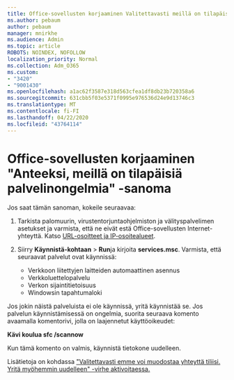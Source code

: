 ```yaml
---
title: Office-sovellusten korjaaminen Valitettavasti meillä on tilapäispalvelinongelmien sanoma
ms.author: pebaum
author: pebaum
manager: mnirkhe
ms.audience: Admin
ms.topic: article
ROBOTS: NOINDEX, NOFOLLOW
localization_priority: Normal
ms.collection: Adm_O365
ms.custom:
- "3420"
- "9001430"
ms.openlocfilehash: a1ac62f3587e318d563cfea1df8db23b720358a6
ms.sourcegitcommit: 631cbb5f03e5371f0995e976536d24e9d13746c3
ms.translationtype: MT
ms.contentlocale: fi-FI
ms.lasthandoff: 04/22/2020
ms.locfileid: "43764114"
---
```

# <a name="fixing-the-office-apps-sorry-we-are-having-temporary-server-issues-message"></a>Office-sovellusten korjaaminen "Anteeksi, meillä on tilapäisiä palvelinongelmia" -sanoma

Jos saat tämän sanoman, kokeile seuraavaa:

1. Tarkista palomuurin, virustentorjuntaohjelmiston ja välityspalvelimen asetukset ja varmista, että ne eivät estä Office-sovellusten Internet-yhteyttä. Katso [URL-osoitteet ja IP-osoitealueet](https://docs.microsoft.com/office365/enterprise/urls-and-ip-address-ranges).

2. Siirry **Käynnistä-kohtaan** > **Run**ja kirjoita **services.msc**. Varmista, että seuraavat palvelut ovat käynnissä:
    - Verkkoon liitettyjen laitteiden automaattinen asennus
    - Verkkoluettelopalvelu
    - Verkon sijaintitietoisuus
    - Windowsin tapahtumaloki

Jos jokin näistä palveluista ei ole käynnissä, yritä käynnistää se. Jos palvelun käynnistämisessä on ongelmia, suorita seuraava komento avaamalla komentorivi, jolla on laajennetut käyttöoikeudet:

**Kävi koulua sfc /scannow**

Kun tämä komento on valmis, käynnistä tietokone uudelleen.

Lisätietoja on kohdassa ["Valitettavasti emme voi muodostaa yhteyttä tiliisi. Yritä myöhemmin uudelleen" -virhe aktivoitaessa.](https://docs.microsoft.com/office/troubleshoot/activation-installation/issue-when-activate-office-from-office-365)